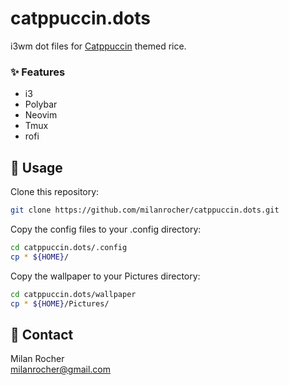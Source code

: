 # catppuccin.dots
i3wm dot files for [Catppuccin](https://github.com/catppuccin/catppuccin) themed rice.


### :sparkles: Features
- i3
- Polybar
- Neovim
- Tmux
- rofi

## :wrench: Usage
Clone this repository:

```bash
git clone https://github.com/milanrocher/catppuccin.dots.git
```

Copy the config files to your .config directory:

```bash
cd catppuccin.dots/.config
cp * ${HOME}/
```

Copy the wallpaper to your Pictures directory:

```bash
cd catppuccin.dots/wallpaper
cp * ${HOME}/Pictures/
```

## :paperclip: Contact
Milan Rocher \
<milanrocher@gmail.com>
